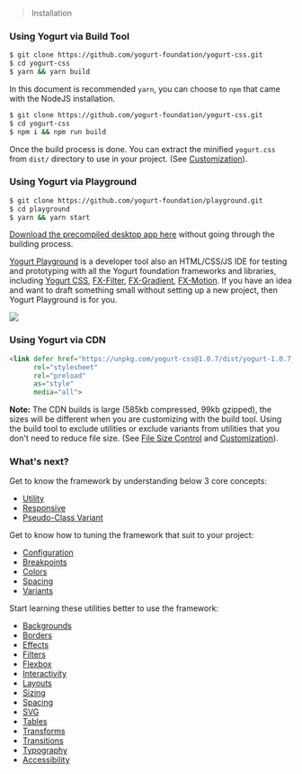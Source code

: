 > Installation

### Using Yogurt via Build Tool

```bash
$ git clone https://github.com/yogurt-foundation/yogurt-css.git
$ cd yogurt-css
$ yarn && yarn build
```

In this document is recommended `yarn`, you can choose to `npm` that came with the NodeJS installation.

```bash
$ git clone https://github.com/yogurt-foundation/yogurt-css.git
$ cd yogurt-css
$ npm i && npm run build
```

Once the build process is done. You can extract the  minified `yogurt.css` from `dist/` directory to use in your project. (See [Customization](../customization/configuration.md)).

### Using Yogurt via Playground

```bash
$ git clone https://github.com/yogurt-foundation/playground.git
$ cd playground
$ yarn && yarn start
```

[Download the precompiled desktop app here](https://github.com/yogurt-foundation/playground/releases/tag/0.1.2-beta) without going through the building process.

[Yogurt Playground](https://github.com/yogurt-foundation/playground) is a developer tool also an HTML/CSS/JS IDE for testing and prototyping with all the Yogurt foundation frameworks and libraries, including [Yogurt CSS](https://github.com/yogurt-foundation/yogurt-css), [FX-Filter](https://github.com/yogurt-foundation/fx-filter), [FX-Gradient](https://github.com/yogurt-foundation/fx-gradient), [FX-Motion](https://github.com/yogurt-foundation/fx-motion). If you have an idea and want to draft something small without setting up a new project, then Yogurt Playground is for you.

<y>
  <img class="w-full h-full rounded-lg"
       src="https://yogurt-css-documentation.netlify.com/assets/yogurt_playground_screenshot_01.png">
</y>

### Using Yogurt via CDN

```html
<link defer href="https://unpkg.com/yogurt-css@1.0.7/dist/yogurt-1.0.7_solidcore.min.css" 
      rel="stylesheet"
      rel="preload"
      as="style"
      media="all">
```

**Note:** The CDN builds is large (585kb compressed, 99kb gzipped), the sizes will be different when you are customizing with the build tool. Using the build tool to exclude utilities or exclude variants from utilities that you don't need to reduce file size. (See [File Size Control](../getting-started/file-size-control.md) and [Customization](../customization/configuration.md)).

### What's next?

Get to know the framework by understanding below 3 core concepts:

- [Utility](../core-concepts/utility.md)
- [Responsive](../core-concepts/responsive.md)
- [Pseudo-Class Variant](../core-concepts/pseudo-class-variants.md)

Get to know how to tuning the framework that suit to your project:

- [Configuration](../customization/configuration.md)
- [Breakpoints](../customization/breakpoints.md)
- [Colors](../customization/colors.md)
- [Spacing](../customization/spacing.md)
- [Variants](../customization/variants.md)

Start learning these utilities better to use the framework:

- [Backgrounds](../backgrounds/background-attachment.md)
- [Borders](../borders/border-color.md)
- [Effects](../effects/background-blend.md)
- [Filters](../filters/filter-blur.md)
- [Flexbox](../flexbox/align-content.md)
- [Interactivity](../interactivity/appearance.md)
- [Layouts](../layouts/box-sizing.md)
- [Sizing](../sizing/height.md)
- [Spacing](../spacing/margin.md)
- [SVG](../svg/fill.md)
- [Tables](../tables/border-collapse.md)
- [Transforms](../transforms/rotate.md)
- [Transitions](../transitions/transition-duration.md)
- [Typography](../typography/font-family.md)
- [Accessibility](../accessibility/screen-reader.md)

